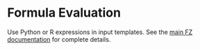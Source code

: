 # Formula Evaluation

Use Python or R expressions in input templates. See the [main FZ documentation](https://github.com/Funz/fz#formula-evaluation) for complete details.
